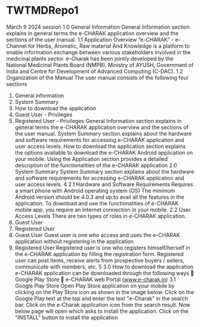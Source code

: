# TWTMDRepo1
March 9 2024 session
1.0 General Information
General Information section explains in general terms the e-CHARAK application
overview and the sections of the user manual. 
1.1 Application Overview
“e-CHARAK” - e-Channel for Herbs, Aromatic, Raw material And Knowledge is a 
platform to enable information exchange between various stakeholders involved in the 
medicinal plants sector.
e-Charak has been jointly developed by the National Medicinal Plants Board (NMPB), 
Ministry of AYUSH, Government of India and Centre for Development of Advanced 
Computing (C-DAC).
1.2 Organization of the Manual
The user manual consists of the following four sections
1. General information
2. System Summary
3. How to download the application
4. Guest User - Privileges
5. Registered User - Privileges
General Information section explains in general terms the e-CHARAK application 
overview and the sections of the user manual. 
System Summary section explains about the hardware and software requirements for 
accessing e-CHARAK application and user access levels.
How to download the application section explains the options available to download the 
e-CHARAK Android application on your mobile. 
Using the Application section provides a detailed description of the functionalities of the 
e-CHARAK application
2.0 System Summary
System Summary section explains about the hardware and software requirements for 
accessing e-CHARAK application and user access levels.
4
2.1 Hardware and Software Requirements
Requires a smart phone with Android operating system (OS)
The minimum Android version should be 4.0.3 and up to avail all the features in the 
application. 
To download and use the functionalities of e-CHARAK mobile app, you require an 
Internet connection in your mobile. 
2.2 User Access Levels
There are two types of roles in e-CHARAK application.
1. Guest User
2. Registered User
1. Guest User 
Guest user is one who access and uses the e-CHARAK application without registering in 
the application.
2. Registered User
Registered user is one who registers himself/herself in the e-CHARAK application by 
filling the registration form. Registered user can post items, receive alerts from 
prospective buyers / sellers, communicate with members, etc.
5
3.0 How to download the application
e-CHARAK application can be downloaded through the following ways
 Google Play Store
 e-CHARAK web Portal (www.e-charak.in) 
3.1 Google Play Store
Open Play Store application on your mobile by clicking on 
the Play Store icon as shown in the image below.
Click on the Google Play text at the top and enter the text "e-Charak" in the search bar. 
Click on the e-Charak application icon from the search result. Now below page will open 
which asks to install the application. Click on the "INSTALL" button to install the 
application
